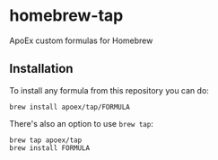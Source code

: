 # homebrew-tap
ApoEx custom formulas for Homebrew

## Installation

To install any formula from this repository you can do:

```
brew install apoex/tap/FORMULA
```

There's also an option to use `brew tap`:

```
brew tap apoex/tap
brew install FORMULA
```
